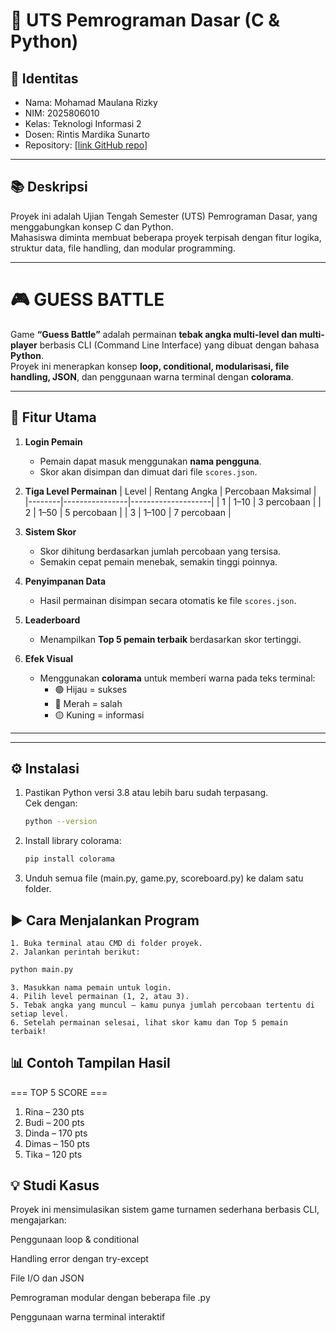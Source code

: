 # 🧠 UTS Pemrograman Dasar (C & Python)

## 👤 Identitas
- Nama: Mohamad Maulana Rizky
- NIM: 2025806010
- Kelas: Teknologi Informasi 2
- Dosen: Rintis Mardika Sunarto
- Repository: [\[link GitHub repo\]](https://github.com/maulanar18/UTS_PemrogramanDasar_Mohamad-Maulan-Rizky_2025806010.git)

---

## 📚 Deskripsi
Proyek ini adalah Ujian Tengah Semester (UTS) Pemrograman Dasar, yang menggabungkan konsep C dan Python.  
Mahasiswa diminta membuat beberapa proyek terpisah dengan fitur logika, struktur data, file handling, dan modular programming.

---

# 🎮 GUESS BATTLE

Game **“Guess Battle”** adalah permainan **tebak angka multi-level dan multi-player** berbasis CLI (Command Line Interface) yang dibuat dengan bahasa **Python**.  
Proyek ini menerapkan konsep **loop, conditional, modularisasi, file handling, JSON**, dan penggunaan warna terminal dengan **colorama**.

---

## 🧩 Fitur Utama

1. **Login Pemain**
   - Pemain dapat masuk menggunakan **nama pengguna**.
   - Skor akan disimpan dan dimuat dari file `scores.json`.

2. **Tiga Level Permainan**
   | Level | Rentang Angka | Percobaan Maksimal |
   |--------|----------------|--------------------|
   | 1 | 1–10 | 3 percobaan |
   | 2 | 1–50 | 5 percobaan |
   | 3 | 1–100 | 7 percobaan |

3. **Sistem Skor**
   - Skor dihitung berdasarkan jumlah percobaan yang tersisa.
   - Semakin cepat pemain menebak, semakin tinggi poinnya.

4. **Penyimpanan Data**
   - Hasil permainan disimpan secara otomatis ke file `scores.json`.

5. **Leaderboard**
   - Menampilkan **Top 5 pemain terbaik** berdasarkan skor tertinggi.

6. **Efek Visual**
   - Menggunakan **colorama** untuk memberi warna pada teks terminal:
     - 🟢 Hijau = sukses
     - 🔴 Merah = salah
     - 🟡 Kuning = informasi

---

---

## ⚙️ Instalasi

1. Pastikan Python versi 3.8 atau lebih baru sudah terpasang.  
   Cek dengan:
   ```bash
   python --version
   ```
2. Install library colorama:
    ```bash
    pip install colorama
    ```
3. Unduh semua file (main.py, game.py, scoreboard.py) ke dalam satu folder.

## ▶️ Cara Menjalankan Program

    1. Buka terminal atau CMD di folder proyek.
    2. Jalankan perintah berikut:
```bash
python main.py
```
    3. Masukkan nama pemain untuk login.
    4. Pilih level permainan (1, 2, atau 3).
    5. Tebak angka yang muncul — kamu punya jumlah percobaan tertentu di setiap level.
    6. Setelah permainan selesai, lihat skor kamu dan Top 5 pemain terbaik!

## 📊 Contoh Tampilan Hasil
=== TOP 5 SCORE ===
1. Rina  – 230 pts
2. Budi  – 200 pts
3. Dinda – 170 pts
4. Dimas – 150 pts
5. Tika  – 120 pts

## 💡 Studi Kasus

Proyek ini mensimulasikan sistem game turnamen sederhana berbasis CLI,
mengajarkan:

Penggunaan loop & conditional

Handling error dengan try-except

File I/O dan JSON

Pemrograman modular dengan beberapa file .py

Penggunaan warna terminal interaktif